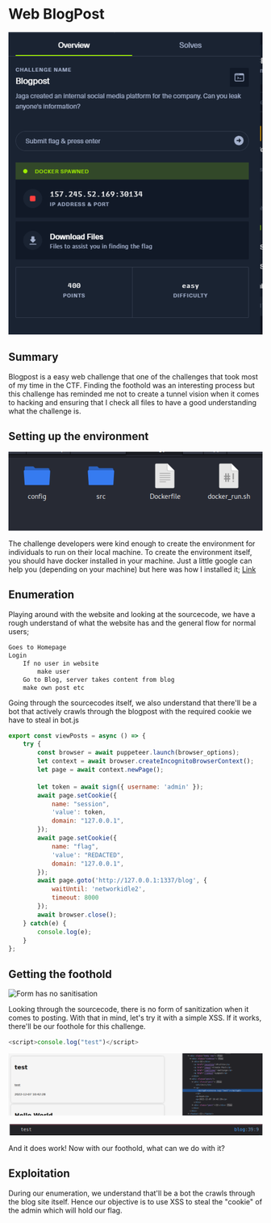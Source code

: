 # Web BlogPost

![Blog Post Challenge](https://github.com/notsuspiciousindividual/Stack_The_Flag_CTF_22/blob/main/web_blogpost_1/Challenge.PNG)

## Summary

Blogpost is a easy web challenge that one of the challenges that took most of my time in the CTF. Finding the foothold was an interesting process but this challenge has reminded me not to create a tunnel vision when it comes to hacking and ensuring that I check all files to have a good understanding what the challenge is.

## Setting up the environment

![When unzipped, there should be the docker environments to run](https://github.com/notsuspiciousindividual/Stack_The_Flag_CTF_22/blob/main/web_blogpost_1/settingupchallenge.PNG)

The challenge developers were kind enough to create the environment for individuals to run on their local machine. To create the environment itself, you should have docker installed in your machine. Just a little google can help you (depending on your machine) but here was how I installed it; [Link](https://www.kali.org/docs/containers/installing-docker-on-kali/)

## Enumeration

Playing around with the website and looking at the sourcecode, we have a rough understand of what the website has and the general flow for normal users; 

```
Goes to Homepage
Login
	If no user in website
		make user
	Go to Blog, server takes content from blog
	make own post etc
```

Going through the sourcecodes itself, we also understand that there'll be a bot that actively crawls through the blogpost with the required cookie we have to steal in bot.js

```javascript
export const viewPosts = async () => {
    try {
		const browser = await puppeteer.launch(browser_options);
		let context = await browser.createIncognitoBrowserContext();
		let page = await context.newPage();

		let token = await sign({ username: 'admin' });
		await page.setCookie({
			name: "session",
			'value': token,
			domain: "127.0.0.1",
		});
		await page.setCookie({
			name: "flag",
			'value': "REDACTED",
			domain: "127.0.0.1",
		});
		await page.goto('http://127.0.0.1:1337/blog', {
			waitUntil: 'networkidle2',
			timeout: 8000
		});
		await browser.close();
    } catch(e) {
        console.log(e);
    }
};
````

## Getting the foothold

![Form has no sanitisation](formsjsnosanitisation.PNG)


Looking through the sourcecode, there is no form of sanitization when it comes to posting. With that in mind, let's try it with a simple XSS. If it works, there'll be our foothole for this challenge.

```javascript
<script>console.log("test")</script>
```

![XSS FootHold](XSSFootHold.PNG)

![XSS Success](XSSSuccess.PNG)

And it does work! Now with our foothold, what can we do with it?

## Exploitation
During our enumeration, we understand that'll be a bot the crawls through the blog site itself. Hence our objective is to use XSS to steal the "cookie" of the admin which will hold our flag. 
